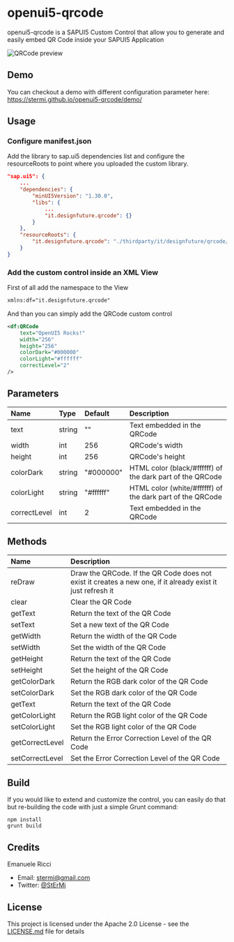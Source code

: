 # openui5-qrcode

openui5-qrcode is a SAPUI5 Custom Control that allow you to generate and easily embed QR Code inside your SAPUI5 Application

![QRCode preview](https://raw.githubusercontent.com/StErMi/openui5-qrcode/master/preview.PNG)

## Demo

You can checkout a demo with different configuration parameter here: https://stermi.github.io/openui5-qrcode/demo/

## Usage

### Configure manifest.json

Add the library to sap.ui5 dependencies list and configure the resourceRoots to point where you uploaded the custom library.

```json
"sap.ui5": {
    ...
	"dependencies": {
		"minUI5Version": "1.30.0",
		"libs": {
    		...
			"it.designfuture.qrcode": {}
		}
	},
	"resourceRoots": {
		"it.designfuture.qrcode": "./thirdparty/it/designfuture/qrcode/"
	}
}
```

### Add the custom control inside an XML View

First of all add the namespace to the View

```xml
xmlns:df="it.designfuture.qrcode"
```

And than you can simply add the QRCode custom control

```xml
<df:QRCode
	text="OpenUI5 Rocks!"
	width="256"
	height="256"
	colorDark="#000000"
	colorLight="#ffffff"
	correctLevel="2"
/>
```

## Parameters

| Name | Type | Default| Description
| :---- | :------------------- | :---- | :---------  |
| text | string | "" | Text embedded in the QRCode
| width | int | 256 | QRCode's width
| height | int | 256 | QRCode's height
| colorDark | string | "#000000" | HTML color (black/#ffffff) of the dark part of the QRCode
| colorLight | string | "#ffffff" | HTML color (white/#ffffff) of the dark part of the QRCode
| correctLevel | int | 2 | Text embedded in the QRCode


## Methods

| Name |  Description
| :---- | :------------------- |
| reDraw | Draw the QRCode. If the QR Code does not exist it creates a new one, if it already exist it just refresh it
| clear | Clear the QR Code
| getText | Return the text of the QR Code
| setText | Set a new text of the QR Code
| getWidth | Return the width of the QR Code
| setWidth | Set the width of the QR Code
| getHeight | Return the text of the QR Code
| setHeight | Set the height of the QR Code
| getColorDark | Return the RGB dark color of the QR Code
| setColorDark | Set the RGB dark color of the QR Code
| getText | Return the text of the QR Code
| getColorLight | Return the RGB light color of the QR Code
| setColorLight | Set the RGB light color of the QR Code
| getCorrectLevel | Return the Error Correction Level of the QR Code
| setCorrectLevel | Set the Error Correction Level of the QR Code

## Build

If you would like to extend and customize the control, you can easily do that but re-building the code with just a simple Grunt command:

```
npm install
grunt build
```

## Credits

Emanuele Ricci

 - Email: [stermi@gmail.com](stermi@gmail.com)
 - Twitter: [@StErMi](https://twitter.com/StErMi)

## License
This project is licensed under the Apache 2.0 License - see the [LICENSE.md](LICENSE.md) file for details
